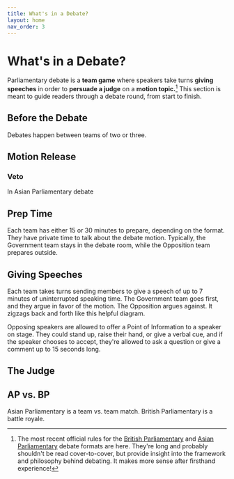 ```yaml
---
title: What's in a Debate?
layout: home
nav_order: 3
---
```


# What's in a Debate?
Parliamentary debate is a **team game** where speakers take turns **giving speeches** in order to **persuade a judge** on a **motion topic.**[^1] This section is meant to guide readers through a debate round, from start to finish.

## Before the Debate
Debates happen between teams of two or three. 

## Motion Release

### Veto
In Asian Parliamentary debate

## Prep Time
Each team has either 15 or 30 minutes to prepare, depending on the format. They have private time to talk about the debate motion. Typically, the Government team stays in the debate room, while the Opposition team prepares outside.

## Giving Speeches
Each team takes turns sending members to give a speech of up to 7 minutes of uninterrupted speaking time. The Government team goes first, and they argue in favor of the motion. The Opposition argues against. It zigzags back and forth like this helpful diagram.

Opposing speakers are allowed to offer a Point of Information to a speaker on stage. They could stand up, raise their hand, or give a verbal cue, and if the speaker chooses to accept, they're allowed to ask a question or give a comment up to 15 seconds long.

## The Judge

## AP vs. BP
Asian Parliamentary is a team vs. team match. British Parliamentary is a battle royale.

[^1]: The most recent official rules for the [British Parliamentary](https://sadcdebate.com/files/WUDC-Manual-2024.pdf) and [Asian Parliamentary](https://docs.google.com/document/d/1JoJa0oqDfW06vAQb3eBcAX37oG9p2g0hRO44vvCHv_Q/edit?tab=t.0) debate formats are here. They're long and probably shouldn't be read cover-to-cover, but provide insight into the framework and philosophy behind debating. It makes more sense after firsthand experience!
